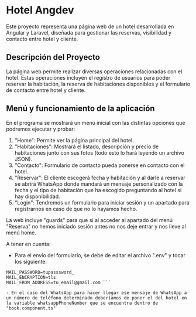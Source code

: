 # Hotel Angdev

Este proyecto representa una página web de un hotel desarrollada en Angular y Laravel, diseñada para gestionar las reservas, visibilidad y contacto entre hotel y cliente.

## Descripción del Proyecto

La página web permite realizar diversas operaciones relacionadas con el hotel. Estas operaciones incluyen el registro de usuarios para poder reservar la habitación, la reserva de habitaciones disponibles y el formulario de contacto entre hotel y cliente.

## Menú y funcionamiento de la aplicación

En el programa se mostrará un menú inicial con las distintas opciones que podremos ejecutar y probar:

1. "Home": Permite ver la página principal del hotel.
2. "Habitaciones": Mostrará el listado, descripción y precio de habitaciones junto con sus fotos (todo esto lo hará leyendo un archivo JSON).
3. "Contacto": Formulario de contacto pueda ponerse en contacto con el hotel.
4. "Reservar": El cliente escogerá fecha y habitación y al darle a reservar se abrirá WhatsApp donde mandará un mensaje personalizado con la fecha y el tipo de habitación que ha escogido preguntando al hotel si hay disponibilidad.
5. "Login": Tendremos un formulario para iniciar sesión y un apartado para registrarnos en caso de que no lo hayamos hecho.


La web incluye "guards" para que si al acceder al apartado del menú "Reserva" no hemos iniciado sesión antes no nos deje entrar y nos lleve al menú home.


A tener en cuenta:
- Para el envío del formulario, se debe de editar el archivo ".env" y tocar los siguiente:

``` MAIL_USERNAME=tu_email@gmail.com
MAIL_PASSWORD=tupasssword_
MAIL_ENCRYPTION=tls
MAIL_FROM_ADDRESS=tu_email@gmail.com ```

- En el caso del WhatsApp para hacer llegar ese mensaje de WhatsApp a un número de teléfono determinado deberíamos de poner el del hotel en la variable whatsappPhoneNumber que se encuentra dentro de "book.component.ts"
